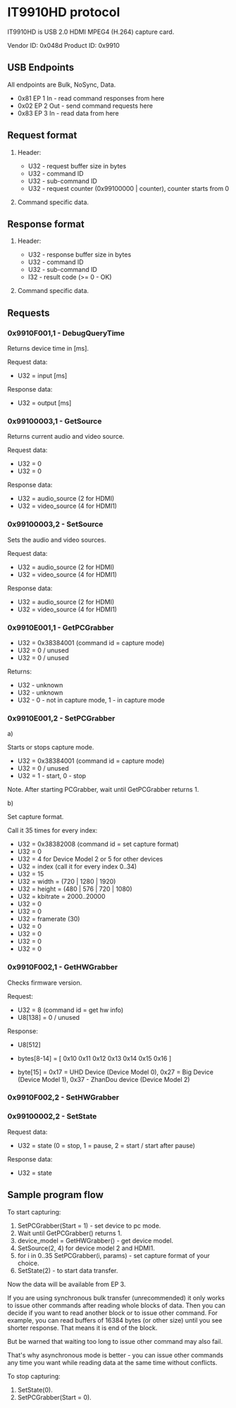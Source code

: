 # IT9910HD protocol

IT9910HD is USB 2.0 HDMI MPEG4 (H.264) capture card.

Vendor ID: 0x048d
Product ID: 0x9910

## USB Endpoints

All endpoints are Bulk, NoSync, Data.

* 0x81 EP 1 In - read command responses from here
* 0x02 EP 2 Out - send command requests here
* 0x83 EP 3 In - read data from here

## Request format

1. Header:

    * U32 - request buffer size in bytes
    * U32 - command ID
    * U32 - sub-command ID
    * U32 - request counter (0x99100000 | counter), counter starts from 0

2. Command specific data.

## Response format

1. Header:

    * U32 - response buffer size in bytes
    * U32 - command ID
    * U32 - sub-command ID
    * I32 - result code (>= 0 - OK)

2. Command specific data.

## Requests

### 0x9910F001,1 - DebugQueryTime

Returns device time in [ms].

Request data:

* U32 = input [ms]

Response data:

* U32 = output [ms]

### 0x99100003,1 - GetSource

Returns current audio and video source.

Request data:

* U32 = 0
* U32 = 0

Response data:

* U32 = audio_source (2 for HDMI)
* U32 = video_source (4 for HDMI1)

### 0x99100003,2 - SetSource

Sets the audio and video sources.

Request data:

* U32 = audio_source (2 for HDMI)
* U32 = video_source (4 for HDMI1)

Response data:

* U32 = audio_source (2 for HDMI)
* U32 = video_source (4 for HDMI1)

### 0x9910E001,1 - GetPCGrabber

* U32 = 0x38384001 (command id = capture mode)
* U32 = 0 / unused
* U32 = 0 / unused

Returns:

* U32 - unknown
* U32 - unknown
* U32 - 0 - not in capture mode, 1 - in capture mode

### 0x9910E001,2 - SetPCGrabber

a)

Starts or stops capture mode.

* U32 = 0x38384001 (command id = capture mode)
* U32 = 0 / unused
* U32 = 1 - start, 0 - stop

Note. After starting PCGrabber, wait until GetPCGrabber returns 1.

b)

Set capture format.

Call it 35 times for every index:

* U32 = 0x38382008 (command id = set capture format)
* U32 = 0
* U32 = 4 for Device Model 2 or 5 for other devices
* U32 = index (call it for every index 0..34)
* U32 = 15
* U32 = width = (720 | 1280 | 1920)
* U32 = height = (480 | 576 | 720 | 1080)
* U32 = kbitrate = 2000..20000
* U32 = 0
* U32 = 0
* U32 = framerate (30)
* U32 = 0
* U32 = 0
* U32 = 0
* U32 = 0

### 0x9910F002,1 - GetHWGrabber

Checks firmware version.

Request:

* U32 = 8 (command id = get hw info)
* U8[138] = 0 / unused

Response:

* U8[512]

* bytes[8-14] = [ 0x10 0x11 0x12 0x13 0x14 0x15 0x16 ]
* byte[15] = 0x17 = UHD Device (Device Model 0), 0x27 = Big Device (Device Model 1), 0x37 - ZhanDou device (Device Model 2)

### 0x9910F002,2 - SetHWGrabber

### 0x99100002,2 - SetState

Request data:

* U32 = state (0 = stop, 1 = pause, 2 = start / start after pause)

Response data:

* U32 = state

## Sample program flow

To start capturing:

1. SetPCGrabber(Start = 1) - set device to pc mode.
2. Wait until GetPCGrabber() returns 1.
3. device_model = GetHWGrabber() - get device model.
4. SetSource(2, 4) for device model 2 and HDMI1.
5. for i in 0..35 SetPCGrabber(i, params) - set capture format of your choice.
6. SetState(2) - to start data transfer.

Now the data will be available from EP 3.

If you are using synchronous bulk transfer (unrecommended) it only works to issue other commands after reading whole blocks of data. Then you can decide if you want to read another block or to issue other command. For example, you can read buffers of 16384 bytes (or other size) until you see shorter response. That means it is end of the block.

But be warned that waiting too long to issue other command may also fail.

That's why asynchronous mode is better - you can issue other commands any time you want while reading data at the same time without conflicts.

To stop capturing:

1. SetState(0).
2. SetPCGrabber(Start = 0).
